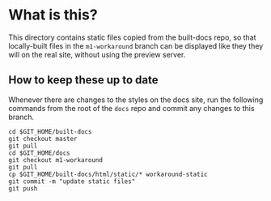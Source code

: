 # What is this?

This directory contains static files copied from the built-docs repo, so that
locally-built files in the `m1-workaround` branch can be displayed like they
they will on the real site, without using the preview server.

## How to keep these up to date

Whenever there are changes to the styles on the docs site, run the following
commands from the root of the `docs` repo and commit any changes to this branch.

```shell
cd $GIT_HOME/built-docs
git checkout master
git pull
cd $GIT_HOME/docs
git checkout m1-workaround
git pull
cp $GIT_HOME/built-docs/html/static/* workaround-static
git commit -m "update static files"
git push
```

